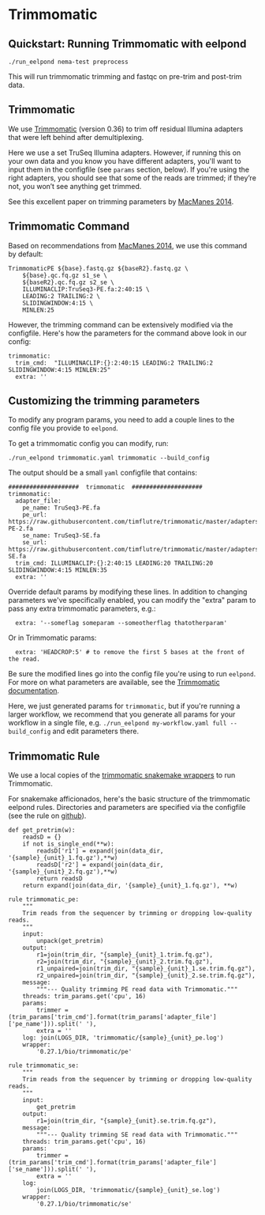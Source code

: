 # Trimmomatic

## Quickstart: Running Trimmomatic with eelpond

```
./run_eelpond nema-test preprocess
```
This will run trimmomatic trimming and fastqc on pre-trim and post-trim data.


## Trimmomatic

We use [Trimmomatic](http://www.usadellab.org/cms/?page=trimmomatic) (version 0.36) to trim off residual Illumina adapters that were left behind after demultiplexing.

Here we use a set TruSeq Illumina adapters. However, if running this on your own data and you know you have different adapters, you'll want to input them in the configfile (see `params` section, below). If you're using the right adapters,  you should see that some of the reads are trimmed; if they’re not, you won’t see anything get trimmed.

See this excellent paper on trimming parameters by [MacManes 2014](https://www.frontiersin.org/articles/10.3389/fgene.2014.00013/full).

## Trimmomatic Command

Based on recommendations from [MacManes 2014](https://www.frontiersin.org/articles/10.3389/fgene.2014.00013/full), we use this command by default:

```
TrimmomaticPE ${base}.fastq.gz ${baseR2}.fastq.gz \
    ${base}.qc.fq.gz s1_se \
    ${baseR2}.qc.fq.gz s2_se \
    ILLUMINACLIP:TruSeq3-PE.fa:2:40:15 \
    LEADING:2 TRAILING:2 \
    SLIDINGWINDOW:4:15 \
    MINLEN:25
```

However, the trimming command can be extensively modified via the configfile. Here's how the parameters for the command above look in our config:

```
trimmomatic:
  trim_cmd:  "ILLUMINACLIP:{}:2:40:15 LEADING:2 TRAILING:2 SLIDINGWINDOW:4:15 MINLEN:25"
  extra: ''
```

## Customizing the trimming parameters

To modify any program params, you need to add a couple lines to the config file you provide to `eelpond`.

To get a trimmomatic config you can modify, run:

```
./run_eelpond trimmomatic.yaml trimmomatic --build_config
```

The output should be a small `yaml` configfile that contains:

```
####################  trimmomatic  ####################
trimmomatic:
  adapter_file:
    pe_name: TruSeq3-PE.fa
    pe_url: https://raw.githubusercontent.com/timflutre/trimmomatic/master/adapters/TruSeq3-PE-2.fa
    se_name: TruSeq3-SE.fa
    se_url: https://raw.githubusercontent.com/timflutre/trimmomatic/master/adapters/TruSeq3-SE.fa
  trim_cmd: ILLUMINACLIP:{}:2:40:15 LEADING:20 TRAILING:20 SLIDINGWINDOW:4:15 MINLEN:35
  extra: ''
```


Override default params by modifying these lines. In addition to changing parameters we've specifically enabled, 
you can modify the "extra" param to pass any extra trimmomatic parameters, e.g.:

```
  extra: '--someflag someparam --someotherflag thatotherparam'
```

Or in Trimmomatic params:

```
  extra: 'HEADCROP:5' # to remove the first 5 bases at the front of the read.
```

Be sure the modified lines go into the config file you're using to run `eelpond`. For more on what parameters are available, see the [Trimmomatic documentation](http://www.usadellab.org/cms/uploads/supplementary/Trimmomatic/TrimmomaticManual_V0.32.pdf).

Here, we just generated params for `trimmomatic`, but if you're running a larger workflow, we recommend that you generate all params for your workflow in a single file, e.g. `./run_eelpond my-workflow.yaml full --build_config` and edit parameters there.

## Trimmomatic Rule 

We use a local copies of the [trimmomatic snakemake wrappers](https://snakemake-wrappers.readthedocs.io/en/stable/wrappers/trimmomatic.html) to run Trimmomatic.

For snakemake afficionados, here's the basic structure of the trimmomatic eelpond rules. Directories and parameters are specified via the configfile (see the rule on [github](https://github.com/dib-lab/eelpond/blob/master/rules/trimmomatic/trimmomatic.rule)).

```
def get_pretrim(w):
    readsD = {}
    if not is_single_end(**w):
        readsD['r1'] = expand(join(data_dir, '{sample}_{unit}_1.fq.gz'),**w)
        readsD['r2'] = expand(join(data_dir, '{sample}_{unit}_2.fq.gz'),**w)
        return readsD
    return expand(join(data_dir, '{sample}_{unit}_1.fq.gz'), **w)

rule trimmomatic_pe:
    """
    Trim reads from the sequencer by trimming or dropping low-quality reads.
    """
    input:
        unpack(get_pretrim)
    output:
        r1=join(trim_dir, "{sample}_{unit}_1.trim.fq.gz"),
        r2=join(trim_dir, "{sample}_{unit}_2.trim.fq.gz"),
        r1_unpaired=join(trim_dir, "{sample}_{unit}_1.se.trim.fq.gz"),
        r2_unpaired=join(trim_dir, "{sample}_{unit}_2.se.trim.fq.gz"),
    message:
        """--- Quality trimming PE read data with Trimmomatic."""
    threads: trim_params.get('cpu', 16)
    params:
        trimmer = (trim_params['trim_cmd'].format(trim_params['adapter_file']['pe_name'])).split(' '),
        extra = ''
    log: join(LOGS_DIR, 'trimmomatic/{sample}_{unit}_pe.log')
    wrapper:
        '0.27.1/bio/trimmomatic/pe'

rule trimmomatic_se:
    """
    Trim reads from the sequencer by trimming or dropping low-quality reads.
    """
    input:
        get_pretrim
    output:
        r1=join(trim_dir, "{sample}_{unit}.se.trim.fq.gz"), 
    message:
        """--- Quality trimming SE read data with Trimmomatic."""
    threads: trim_params.get('cpu', 16)
    params:
        trimmer = (trim_params['trim_cmd'].format(trim_params['adapter_file']['se_name'])).split(' '),
        extra = ''
    log:
        join(LOGS_DIR, 'trimmomatic/{sample}_{unit}_se.log')
    wrapper:
        '0.27.1/bio/trimmomatic/se'
```
